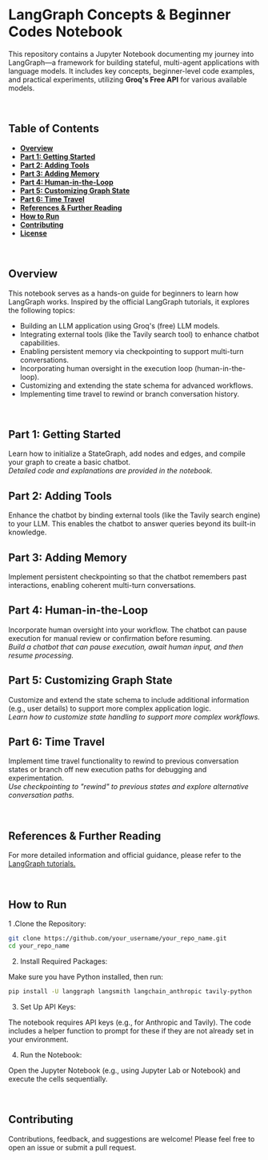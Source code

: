 # LangGraph Concepts & Beginner Codes Notebook

This repository contains a Jupyter Notebook documenting my journey into LangGraph—a framework for building stateful, multi-agent applications with language models. It includes key concepts, beginner-level code examples, and practical experiments, utilizing **Groq's Free API** for various available models.

<br>

## **Table of Contents**

- [**Overview**](#overview)
- [**Part 1: Getting Started**](#part-1-getting-started)
- [**Part 2: Adding Tools**](#part-2-adding-tools)
- [**Part 3: Adding Memory**](#part-3-adding-memory)
- [**Part 4: Human-in-the-Loop**](#part-4-human-in-the-loop)
- [**Part 5: Customizing Graph State**](#part-5-customizing-graph-state)
- [**Part 6: Time Travel**](#part-6-time-travel)
- [**References & Further Reading**](#references--further-reading)
- [**How to Run**](#how-to-run)
- [**Contributing**](#contributing)
- [**License**](#license)


<br>

## **Overview**
This notebook serves as a hands-on guide for beginners to learn how LangGraph works. Inspired by the official LangGraph tutorials, it explores the following topics:

- Building an LLM application using Groq's (free) LLM models.
- Integrating external tools (like the Tavily search tool) to enhance chatbot capabilities.
- Enabling persistent memory via checkpointing to support multi-turn conversations.
- Incorporating human oversight in the execution loop (human-in-the-loop).
- Customizing and extending the state schema for advanced workflows.
- Implementing time travel to rewind or branch conversation history.
<br>

## **Part 1: Getting Started**
Learn how to initialize a StateGraph, add nodes and edges, and compile your graph to create a basic chatbot.<br>
*Detailed code and explanations are provided in the notebook.*


## **Part 2: Adding Tools**
Enhance the chatbot by binding external tools (like the Tavily search engine) to your LLM. This enables the chatbot to answer queries beyond its built-in knowledge.


## **Part 3: Adding Memory**
Implement persistent checkpointing so that the chatbot remembers past interactions, enabling coherent multi-turn conversations.


## **Part 4: Human-in-the-Loop**
Incorporate human oversight into your workflow. The chatbot can pause execution for manual review or confirmation before resuming.<br>
_Build a chatbot that can pause execution, await human input, and then resume processing._


## **Part 5: Customizing Graph State**
Customize and extend the state schema to include additional information (e.g., user details) to support more complex application logic.<br>
_Learn how to customize state handling to support more complex workflows._


## **Part 6: Time Travel**
Implement time travel functionality to rewind to previous conversation states or branch off new execution paths for debugging and experimentation. <br>
*Use checkpointing to "rewind" to previous states and explore alternative conversation paths.*

<br>

## **References & Further Reading**
For more detailed information and official guidance, please refer to the [LangGraph tutorials.](https://langchain-ai.github.io/langgraph/tutorials/introduction/)


<br>

## **How to Run**
1 .Clone the Repository:

```bash
git clone https://github.com/your_username/your_repo_name.git
cd your_repo_name
```

2. Install Required Packages:

  Make sure you have Python installed, then run:

```bash
pip install -U langgraph langsmith langchain_anthropic tavily-python
```

3. Set Up API Keys:

  The notebook requires API keys (e.g., for Anthropic and Tavily). The code includes a helper function to prompt for these if they are not already set in your environment.

4. Run the Notebook:

  Open the Jupyter Notebook (e.g., using Jupyter Lab or Notebook) and execute the cells sequentially.

<br>

## **Contributing**
 Contributions, feedback, and suggestions are welcome! Please feel free to open an issue or submit a pull request.
